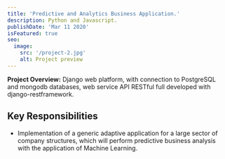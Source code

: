 ```yaml
---
title: 'Predictive and Analytics Business Application.'
description: Python and Javascript.
publishDate: 'Mar 11 2020'
isFeatured: true
seo:
  image:
    src: '/project-2.jpg'
    alt: Project preview
---
```


**Project Overview:**
Django web platform, with connection to PostgreSQL and mongodb databases, web service API RESTful full developed with django-restframework.

## Key Responsibilities

- Implementation of a generic adaptive application for a large sector of company structures, which will perform predictive business analysis with the application of Machine Learning.
